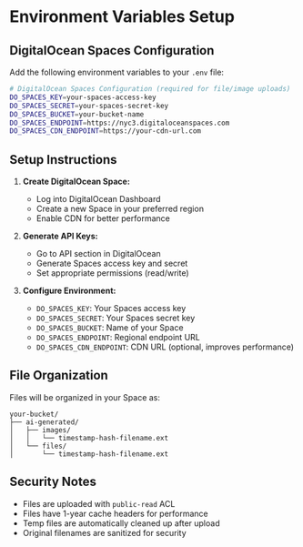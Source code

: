 # Environment Variables Setup

## DigitalOcean Spaces Configuration

Add the following environment variables to your `.env` file:

```bash
# DigitalOcean Spaces Configuration (required for file/image uploads)
DO_SPACES_KEY=your-spaces-access-key
DO_SPACES_SECRET=your-spaces-secret-key
DO_SPACES_BUCKET=your-bucket-name
DO_SPACES_ENDPOINT=https://nyc3.digitaloceanspaces.com
DO_SPACES_CDN_ENDPOINT=https://your-cdn-url.com
```

## Setup Instructions

1. **Create DigitalOcean Space:**
   - Log into DigitalOcean Dashboard
   - Create a new Space in your preferred region
   - Enable CDN for better performance

2. **Generate API Keys:**
   - Go to API section in DigitalOcean
   - Generate Spaces access key and secret
   - Set appropriate permissions (read/write)

3. **Configure Environment:**
   - `DO_SPACES_KEY`: Your Spaces access key
   - `DO_SPACES_SECRET`: Your Spaces secret key  
   - `DO_SPACES_BUCKET`: Name of your Space
   - `DO_SPACES_ENDPOINT`: Regional endpoint URL
   - `DO_SPACES_CDN_ENDPOINT`: CDN URL (optional, improves performance)

## File Organization

Files will be organized in your Space as:
```
your-bucket/
├── ai-generated/
│   ├── images/
│   │   └── timestamp-hash-filename.ext
│   └── files/
│       └── timestamp-hash-filename.ext
```

## Security Notes

- Files are uploaded with `public-read` ACL
- Files have 1-year cache headers for performance
- Temp files are automatically cleaned up after upload
- Original filenames are sanitized for security 